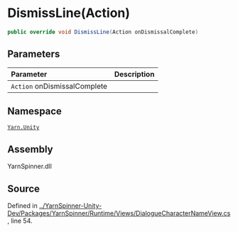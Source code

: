# DismissLine\(Action\)

```csharp
public override void DismissLine(Action onDismissalComplete)
```

## Parameters

| Parameter | Description |
| :--- | :--- |
| `Action` onDismissalComplete |  |

## Namespace

[`Yarn.Unity`](../)

## Assembly

YarnSpinner.dll

## Source

Defined in [../YarnSpinner-Unity-Dev/Packages/YarnSpinner/Runtime/Views/DialogueCharacterNameView.cs](https://github.com/YarnSpinnerTool/YarnSpinner-Unity//blob/develop/Runtime/Views/DialogueCharacterNameView.cs#L54), line 54.

